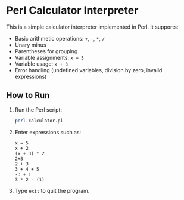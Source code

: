 # Perl Calculator Interpreter

This is a simple calculator interpreter implemented in Perl. It supports:

- Basic arithmetic operations: `+`, `-`, `*`, `/`
- Unary minus
- Parentheses for grouping
- Variable assignments: `x = 5`
- Variable usage: `x + 3`
- Error handling (undefined variables, division by zero, invalid expressions)

## How to Run

1. Run the Perl script:
   ```bash
   perl calculator.pl
   ```

3. Enter expressions such as:
   ```
   x = 5
   x + 2
   (x + 3) * 2
   2+3
   2 + 3
   3 + 4 + 5
   -3 + 1
   3 * 2 - (1)
   ```

4. Type `exit` to quit the program.